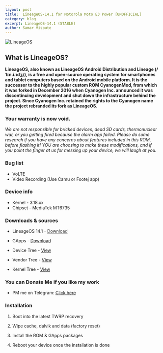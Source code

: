 ```yaml
---
layout: post
title:  LineageOS-14.1 for Motorola Moto E3 Power [UNOFFICIAL]
category: blog
excerpt: LineageOS-14.1 (STABLE)
author: Samar Vispute
---
```


![LineageOS](http://samarv-121.github.io/images/lineageos.png)

## What is LineageOS?
**LineageOS, also known as LineageOS Android Distribution and Lineage (/ˈlɪn.i.ɪdʒ/), is a free and open-source operating system for smartphones and tablet computers
based on the Android mobile platform. It is the successor to the highly popular custom ROM CyanogenMod, from which it was forked in December 2016 when Cyanogen Inc.
announced it was discontinuing development and shut down the infrastructure behind the project. Since Cyanogen Inc. retained the rights to the Cyanogen name the project rebranded its fork as LineageOS.**

### Your warranty is now void.
_We are not responsible for bricked devices, dead SD cards, thermonuclear war, or you getting fired because the alarm app failed.
Please do some research if you have any concerns about features included in this ROM, before flashing it!
YOU are choosing to make these modifications, and if you point the finger at us for messing up your device, we will laugh at you._

### Bug list
* VoLTE
* Video Recording (Use Camu or Footej app)

### Device info
* Kernel - 3.18.xx
* Chipset - MediaTek MT6735

### Downloads & sources
* LineageOS 14.1 - [Download](https://androidfilehost.com/?fid=745425885120756445)
* GApps - [Download](http://opengapps.org/?download=true&arch=arm&api=7.1&variant=nano)

* Device Tree - [View](https://github.com/SamarV-121/android_device_motorola_taido_row)
* Vendor Tree - [View](https://github.com/SamarV-121/proprietary_vendor_motorola_taido_row)
* Kernel Tree - [View](https://github.com/SamarV-121/android_kernel_motorola_taido_row)

### You can Donate Me if you like my work
* PM me on Telegram: [Click here](https://web.telegram.org/#/im?p=@SamarV121)

### Installation
1) Boot into the latest TWRP recovery

2) Wipe cache, dalvik and data (factory reset)

3) Install the ROM & GApps packages

4) Reboot your device once the installation is done
